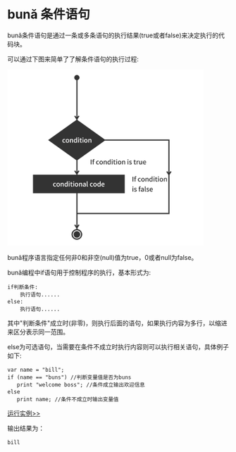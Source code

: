 # bună 条件语句

bună条件语句是通过⼀条或多条语句的执行结果\(true或者false\)来决定执行的代码块。

可以通过下图来简单了了解条件语句的执行过程:

<img src="./assets/if.png" alt = "if" title = "if-png" width = "446" height="400"/>

bună程序语言指定任何⾮0和非空\(null\)值为true，0或者null为false。

bună编程中if语句⽤于控制程序的执行，基本形式为:

```
if判断条件: 
    执行语句......
else: 
    执行语句......
```

其中"判断条件"成⽴时\(⾮零\)，则执行后面的语句，如果执⾏内容为多行，以缩进来区分表示同一范围。

else为可选语句，当需要在条件不成立时执行内容则可以执行相关语句，具体例子如下:

```
var name = "bill";
if (name == "buns") //判断变量值是否为buns
   print "welcome boss"; //条件成立输出欢迎信息
else
   print name; //条件不成⽴时输出变量值
```

<!-- [运行实例>>](http://10.0.248.222:86/run.html?model=Buna5_1) -->
[运行实例>>](https://buna.bacx.io/run.html?model=Buna5_1)


输出结果为：

```
bill
```



